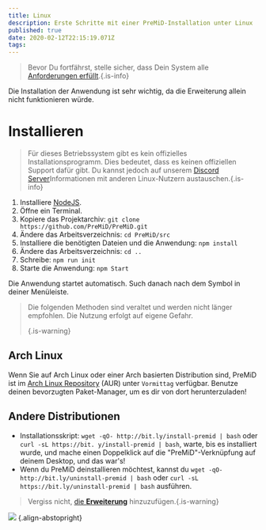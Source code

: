 ```yaml
---
title: Linux
description: Erste Schritte mit einer PreMiD-Installation unter Linux
published: true
date: 2020-02-12T22:15:19.071Z
tags: 
---
```


> Bevor Du fortfährst, stelle sicher, dass Dein System alle [Anforderungen erfüllt](/install/requirements).{.is-info}

Die Installation der Anwendung ist sehr wichtig, da die Erweiterung allein nicht funktionieren würde.

# Installieren
> Für dieses Betriebssystem gibt es kein offizielles Installationsprogramm. Dies bedeutet, dass es keinen offiziellen Support dafür gibt. Du kannst jedoch auf unserem [Discord Server](https://discord.gg/premid/)Informationen mit anderen Linux-Nutzern austauschen.{.is-info}

1. Installiere [NodeJS](https://nodejs.org/en/).
2. Öffne ein Terminal.
3. Kopiere das Projektarchiv: `git clone https://github.com/PreMiD/PreMiD.git`
4. Ändere das Arbeitsverzeichnis: `cd PreMiD/src`
5. Installiere die benötigten Dateien und die Anwendung: `npm install`
6. Ändere das Arbeitsverzeichnis: `cd ..`
7. Schreibe: `npm run init`
8. Starte die Anwendung: `npm Start`

Die Anwendung startet automatisch. Such danach nach dem Symbol in deiner Menüleiste.

> Die folgenden Methoden sind veraltet und werden nicht länger empfohlen. Die Nutzung erfolgt auf eigene Gefahr. 
> 
> {.is-warning}

## Arch Linux
Wenn Sie auf Arch Linux oder einer Arch basierten Distribution sind, PreMiD ist im [Arch Linux Repository](https://aur.archlinux.org/packages/premid/) (AUR) unter `Vormittag` verfügbar. Benutze deinen bevorzugten Paket-Manager, um es dir von dort herunterzuladen!

## Andere Distributionen
- Installationsskript: `wget -qO- http://bit.ly/install-premid | bash` oder `curl -sL https://bit. y/install-premid | bash`, warte, bis es installiert wurde, und mache einen Doppelklick auf die "PreMiD"-Verknüpfung auf deinem Desktop, und das war's!
- Wenn du PreMiD deinstallieren möchtest, kannst du `wget -qO- http://bit.ly/uninstall-premid | bash` oder `curl -sL https://bit.ly/uninstall-premid | bash` ausführen.

> Vergiss nicht, [die **Erweiterung**](/install) hinzuzufügen.{.is-warning}

![](https://a.icons8.com/TqgWTTfw/Oy7xHF/svg.svg) {.align-abstopright}